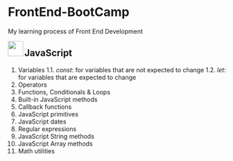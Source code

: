 # FrontEnd-BootCamp
My learning process of Front End Development

<img align="left" width="35" height="35" src="https://upload.wikimedia.org/wikipedia/commons/6/6a/JavaScript-logo.png">

## JavaScript
1. Variables
  1.1. _const_: for variables that are not expected to change
  1.2. _let_: for variables that are expected to change
3. Operators
4. Functions, Conditionals & Loops
5. Built-in JavaScript methods
6. Callback functions
7. JavaScript primitives
8. JavaScript dates
9. Regular expressions
10. JavaScript String methods
11. JavaScript Array methods
12. Math utilities
